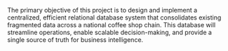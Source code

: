 The primary objective of this project is to design and implement a centralized, efficient relational database system that consolidates existing fragmented data across a national coffee shop chain. This database will streamline operations, enable scalable decision-making, and provide a single source of truth for business intelligence.
